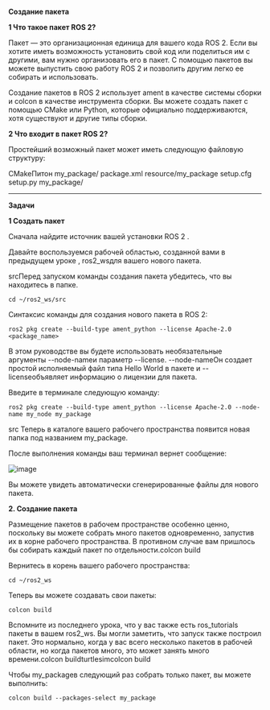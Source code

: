**Создание пакета**

**1 Что такое пакет ROS 2?**

Пакет — это организационная единица для вашего кода ROS 2. Если вы хотите иметь возможность установить свой код или поделиться им с другими, вам нужно организовать его в пакет. С помощью пакетов вы можете выпустить свою работу ROS 2 и позволить другим легко ее собирать и использовать.

Создание пакетов в ROS 2 использует ament в качестве системы сборки и colcon в качестве инструмента сборки. Вы можете создать пакет с помощью CMake или Python, которые официально поддерживаются, хотя существуют и другие типы сборки.

**2 Что входит в пакет ROS 2?**

Простейший возможный пакет может иметь следующую файловую структуру:

CMakeПитон
my_package/
      package.xml
      resource/my_package
      setup.cfg
      setup.py
      my_package/

---

**Задачи**

**1 Создать пакет**

Сначала найдите источник вашей установки ROS 2 .

Давайте воспользуемся рабочей областью, созданной вами в предыдущем уроке , ros2_wsдля вашего нового пакета.

srcПеред запуском команды создания пакета убедитесь, что вы находитесь в папке.

~~~
cd ~/ros2_ws/src
~~~

Синтаксис команды для создания нового пакета в ROS 2:

~~~
ros2 pkg create --build-type ament_python --license Apache-2.0 <package_name>
~~~

В этом руководстве вы будете использовать необязательные аргументы --node-nameи параметр --license. --node-nameОн создает простой исполняемый файл типа Hello World в пакете и --licenseобъявляет информацию о лицензии для пакета.

Введите в терминале следующую команду:

~~~
ros2 pkg create --build-type ament_python --license Apache-2.0 --node-name my_node my_package
~~~

src Теперь в каталоге вашего рабочего пространства появится новая папка под названием my_package.

После выполнения команды ваш терминал вернет сообщение:

![image](https://github.com/user-attachments/assets/59c89496-a4c0-4b47-aa50-276f2831c056)

Вы можете увидеть автоматически сгенерированные файлы для нового пакета.

**2. Создание пакета**

Размещение пакетов в рабочем пространстве особенно ценно, поскольку вы можете собрать много пакетов одновременно, запустив их в корне рабочего пространства. В противном случае вам пришлось бы собирать каждый пакет по отдельности.colcon build

Вернитесь в корень вашего рабочего пространства:

~~~
cd ~/ros2_ws
~~~

Теперь вы можете создавать свои пакеты:

~~~
colcon build
~~~

Вспомните из последнего урока, что у вас также есть ros_tutorials пакеты в вашем ros2_ws. Вы могли заметить, что запуск также построил пакет. Это нормально, когда у вас всего несколько пакетов в рабочей области, но когда пакетов много, это может занять много времени.colcon buildturtlesimcolcon build

Чтобы my_packageв следующий раз собрать только пакет, вы можете выполнить:

~~~
colcon build --packages-select my_package
~~~

